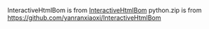 InteractiveHtmlBom is from [InteractiveHtmlBom](https://github.com/openscopeproject/InteractiveHtmlBom/tree/master/InteractiveHtmlBom)
python.zip is from https://github.com/yanranxiaoxi/InteractiveHtmlBom
